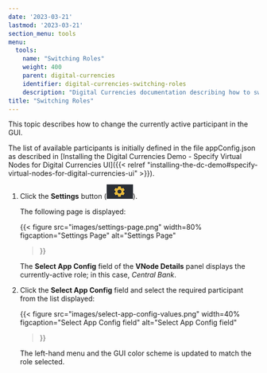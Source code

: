 ```yaml
---
date: '2023-03-21'
lastmod: '2023-03-21'
section_menu: tools
menu:
  tools:
    name: "Switching Roles"
    weight: 400
    parent: digital-currencies
    identifier: digital-currencies-switching-roles
    description: "Digital Currencies documentation describing how to switches roles in the GUI"
title: "Switching Roles"
---
```


This topic describes how to change the currently active participant in the GUI.

The list of available participants is initially defined in the file appConfig.json as described in [Installing the Digital Currencies Demo - Specify Virtual Nodes for Digital Currencies UI]({{< relref "installing-the-dc-demo#specify-virtual-nodes-for-digital-currencies-ui" >}}).

1. Click the **Settings** button (![](images/setting-buttons.png)).

   The following page is displayed:
  
   {{< 
      figure
	  src="images/settings-page.png"
      width=80%
	  figcaption="Settings Page"
	  alt="Settings Page"
   >}}
     
   The **Select App Config** field of the **VNode Details** panel displays the currently-active role; in this case, *Central Bank*.    

2. Click the **Select App Config** field and select the required participant from the list displayed:

   {{< 
      figure
	  src="images/select-app-config-values.png"
      width=40%
	  figcaption="Select App Config field"
	  alt="Select App Config field"
   >}}


   The left-hand menu and the GUI color scheme is updated to match the role selected.